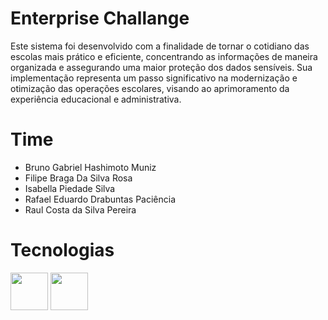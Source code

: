 
# Enterprise Challange


Este sistema foi desenvolvido com a finalidade de tornar o cotidiano das escolas mais prático e eficiente, concentrando as informações de maneira organizada e assegurando uma maior proteção dos dados sensíveis. Sua implementação representa um passo significativo na modernização e otimização das operações escolares, visando ao aprimoramento da experiência educacional e administrativa.


# Time

- Bruno Gabriel Hashimoto Muniz
- Filipe Braga Da Silva Rosa
- Isabella Piedade Silva
- Rafael Eduardo Drabuntas Paciência
- Raul Costa da Silva Pereira

# Tecnologias




<img src ="https://github.com/brunohashimotto/enterprise-challenge-2SIOA/assets/15908424/64a690c1-f286-4f5f-b4eb-fd611209a5a4" width="60px" height="60px" />

<img src ="https://upload.wikimedia.org/wikipedia/commons/d/d6/%D8%A6%DB%86%D8%B1%D8%A7%DA%A9%DA%B5.png" width="60px" height="60px" />
